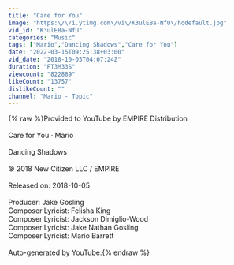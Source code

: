 ```yaml
---
title: "Care for You"
image: "https:\/\/i.ytimg.com\/vi\/K3ulEBa-NfU\/hqdefault.jpg"
vid_id: "K3ulEBa-NfU"
categories: "Music"
tags: ["Mario","Dancing Shadows","Care for You"]
date: "2022-03-15T09:25:38+03:00"
vid_date: "2018-10-05T04:07:24Z"
duration: "PT3M33S"
viewcount: "822889"
likeCount: "13757"
dislikeCount: ""
channel: "Mario - Topic"
---
```

{% raw %}Provided to YouTube by EMPIRE Distribution<br /><br />Care for You · Mario<br /><br />Dancing Shadows<br /><br />℗ 2018 New Citizen LLC / EMPIRE<br /><br />Released on: 2018-10-05<br /><br />Producer: Jake Gosling<br />Composer  Lyricist: Felisha King<br />Composer  Lyricist: Jackson Dimiglio-Wood<br />Composer  Lyricist: Jake Nathan Gosling<br />Composer  Lyricist: Mario Barrett<br /><br />Auto-generated by YouTube.{% endraw %}
